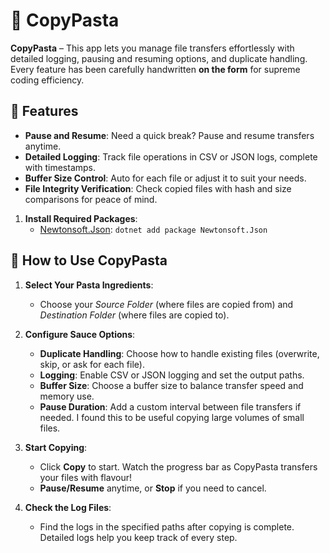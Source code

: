 # 🍝 CopyPasta

**CopyPasta** – This app lets you manage file transfers effortlessly with detailed logging, pausing and resuming options, and duplicate handling. Every feature has been carefully handwritten **on the form** for supreme coding efficiency. 
## 🍜 Features

- **Pause and Resume**: Need a quick break? Pause and resume transfers anytime.
- **Detailed Logging**: Track file operations in CSV or JSON logs, complete with timestamps.
- **Buffer Size Control**: Auto for each file or adjust it to suit your needs.
- **File Integrity Verification**: Check copied files with hash and size comparisons for peace of mind.

1. **Install Required Packages**:
   - [Newtonsoft.Json](https://www.nuget.org/packages/Newtonsoft.Json): `dotnet add package Newtonsoft.Json`

## 🍲 How to Use CopyPasta

1. **Select Your Pasta Ingredients**:
   - Choose your *Source Folder* (where files are copied from) and *Destination Folder* (where files are copied to).

2. **Configure Sauce Options**:
   - **Duplicate Handling**: Choose how to handle existing files (overwrite, skip, or ask for each file).
   - **Logging**: Enable CSV or JSON logging and set the output paths.
   - **Buffer Size**: Choose a buffer size to balance transfer speed and memory use.
   - **Pause Duration**: Add a custom interval between file transfers if needed. I found this to be useful copying large volumes of small files.

3. **Start Copying**:
   - Click **Copy** to start. Watch the progress bar as CopyPasta transfers your files with flavour!
   - **Pause/Resume** anytime, or **Stop** if you need to cancel.

4. **Check the Log Files**:
   - Find the logs in the specified paths after copying is complete. Detailed logs help you keep track of every step.

